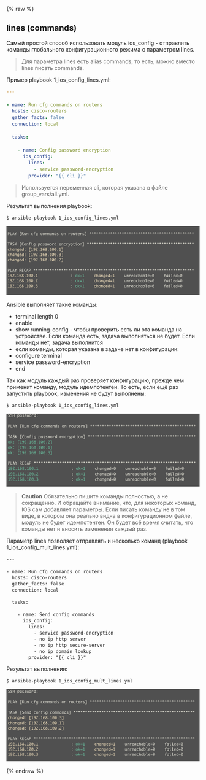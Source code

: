 {% raw %}
## lines (commands)

Самый простой способ использовать модуль ios_config - отправлять команды глобального конфигурационного режима с параметром lines.

> Для параметра lines есть alias commands, то есть, можно вместо lines писать commands.

Пример playbook 1_ios_config_lines.yml:
```yml
---

- name: Run cfg commands on routers
  hosts: cisco-routers
  gather_facts: false
  connection: local

  tasks:

    - name: Config password encryption
      ios_config:
        lines:
          - service password-encryption
        provider: "{{ cli }}"
```

> Используется переменная cli, которая указана в файле group_vars/all.yml.

Результат выполнения playbook:
```
$ ansible-playbook 1_ios_config_lines.yml
```

![6_ios_config_lines](https://raw.githubusercontent.com/natenka/PyNEng/master/images/15_ansible/6_ios_config_lines.png)

Ansible выполняет такие команды:
* terminal length 0
* enable
* show running-config - чтобы проверить есть ли эта команда на устройстве. Если команда есть, задача выполняться не будет. Если команды нет, задача выполнится
* если команды, которая указана в задаче нет в конфигурации:
 * configure terminal
 * service password-encryption
 * end

Так как модуль каждый раз проверяет конфигурацию, прежде чем применит команду, модуль идемпотентен.
То есть, если ещё раз запустить playbook, изменения не будут выполнены:
```
$ ansible-playbook 1_ios_config_lines.yml
```

![6_ios_config_lines](https://raw.githubusercontent.com/natenka/PyNEng/master/images/15_ansible/6_ios_config_lines_2.png)

> **Caution** Обязательно пишите команды полностью, а не сокращенно. И обращайте внимание, что, для некоторых команд, IOS сам добавляет параметры. Если писать команду не в том виде, в котором она реально видна в конфигурационном файле, модуль не будет идемпотентен. Он будет всё время считать, что команды нет и вносить изменения каждый раз. 

Параметр lines позволяет отправлять и несколько команд (playbook 1_ios_config_mult_lines.yml):
```
---

- name: Run cfg commands on routers
  hosts: cisco-routers
  gather_facts: false
  connection: local

  tasks:

    - name: Send config commands
      ios_config:
        lines:
          - service password-encryption
          - no ip http server
          - no ip http secure-server
          - no ip domain lookup
        provider: "{{ cli }}"
```

Результат выполнения:
```
$ ansible-playbook 1_ios_config_mult_lines.yml
```

![6_ios_config_mult_lines](https://raw.githubusercontent.com/natenka/PyNEng/master/images/15_ansible/6_ios_config_mult_lines.png)

{% endraw %}

